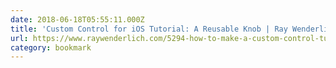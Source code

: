 ```yaml
---
date: 2018-06-18T05:55:11.000Z
title: 'Custom Control for iOS Tutorial: A Reusable Knob | Ray Wenderlich'
url: https://www.raywenderlich.com/5294-how-to-make-a-custom-control-tutorial-a-reusable-knob
category: bookmark
---
```

